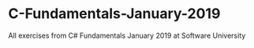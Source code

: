 # C-Fundamentals-January-2019
All exercises from C# Fundamentals January 2019 at Software University
